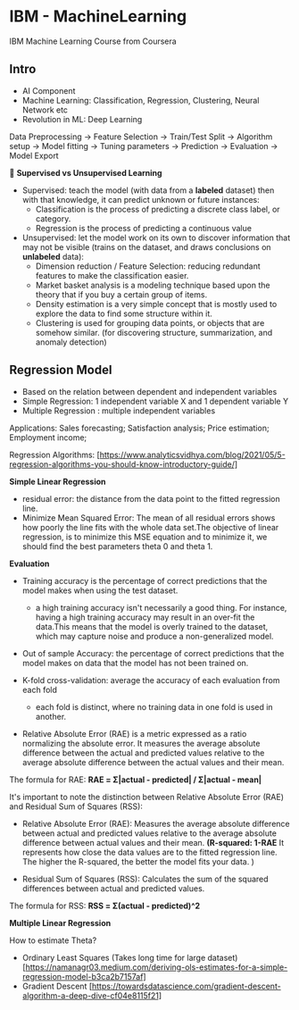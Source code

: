 # IBM - MachineLearning
IBM Machine Learning Course from Coursera


## Intro
 - AI Component
 - Machine Learning: Classification, Regression, Clustering, Neural Network etc
 - Revolution in ML: Deep Learning

Data Preprocessing -> Feature Selection -> Train/Test Split -> Algorithm setup -> Model fitting -> Tuning parameters -> Prediction -> Evaluation -> Model Export

:thought_balloon: **Supervised vs Unsupervised Learning**
 - Supervised: teach the model (with data from a **labeled** dataset) then with that knowledge, it can predict unknown or future instances:
   - Classification is the process of predicting a discrete class label, or category.
   - Regression is the process of predicting a continuous value
 - Unsupervised: let the model work on its own to discover information that may not be visible (trains on the dataset, and draws conclusions on **unlabeled** data):
   - Dimension reduction / Feature Selection: reducing redundant features to make the classification easier.
   - Market basket analysis is a modeling technique based upon the theory that if you buy a certain group of items.
   - Density estimation is a very simple concept that is mostly used to explore the data to find some structure within it.
   - Clustering is used for grouping data points, or objects that are somehow similar. (for discovering structure, summarization, and anomaly detection)

## Regression Model
 - Based on the relation between dependent and independent variables
 - Simple Regression: 1 independent variable X and 1 dependent variable Y
 - Multiple Regression : multiple independent variables

Applications: Sales forecasting; Satisfaction analysis; Price estimation; Employment income; 

Regression Algorithms:
[https://www.analyticsvidhya.com/blog/2021/05/5-regression-algorithms-you-should-know-introductory-guide/]

**Simple Linear Regression**

 - residual error: the distance from the data point to the fitted regression line.
 - Minimize Mean Squared Error: The mean of all residual errors shows how poorly the line fits with the whole data set.The objective of linear regression, is to minimize this MSE equation and to minimize it, we should find the best parameters theta 0 and theta 1.

**Evaluation**
 - Training accuracy is the percentage of correct predictions that the model makes when using the test dataset.
   - a high training accuracy isn't necessarily a good thing. For instance, having a high training accuracy may result in an over-fit the data.This means that the model is overly trained to the dataset, which may capture noise and produce a non-generalized model.
 - Out of sample Accuracy: the percentage of correct predictions that the model makes on data that the model has not been trained on. 
 - K-fold cross-validation: average the accuracy of each evaluation from each fold
   - each fold is distinct, where no training data in one fold is used in another. 

 - Relative Absolute Error (RAE) is a metric expressed as a ratio normalizing the absolute error. It measures the average absolute difference between the actual and predicted values relative to the average absolute difference between the actual values and their mean.

The formula for RAE: 
**RAE = Σ|actual - predicted| / Σ|actual - mean|**

It's important to note the distinction between Relative Absolute Error (RAE) and Residual Sum of Squares (RSS):

 - Relative Absolute Error (RAE): Measures the average absolute difference between actual and predicted values relative to the average absolute difference between actual values and their mean. **(R-squared: 1-RAE** It represents how close the data values are to the fitted regression line. The higher the R-squared, the better the model fits your data. )

 - Residual Sum of Squares (RSS): Calculates the sum of the squared differences between actual and predicted values.

The formula for RSS: 
**RSS = Σ(actual - predicted)^2**


**Multiple Linear Regression**

How to estimate Theta?
 - Ordinary Least Squares (Takes long time for large dataset)
   [https://namanagr03.medium.com/deriving-ols-estimates-for-a-simple-regression-model-b3ca2b7157af]
 - Gradient Descent
   [https://towardsdatascience.com/gradient-descent-algorithm-a-deep-dive-cf04e8115f21]
